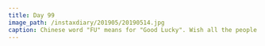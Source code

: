 ```yaml
---
title: Day 99
image_path: /instaxdiary/201905/20190514.jpg
caption: Chinese word "FU" means for "Good Lucky". Wish all the people that suffered #coronavirus  will healthy and safe.
---
```



